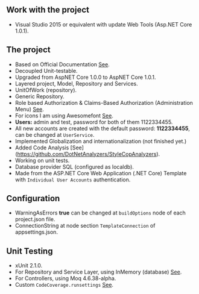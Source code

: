 ## Work with the project
* Visual Studio 2015 or equivalent with update Web Tools (Asp.NET Core 1.0.1).

## The project
* Based on Official Documentation [See](https://docs.asp.net/en/latest/intro.html).
* Decoupled Unit-testable.
* Upgraded from AspNET Core 1.0.0 to AspNET Core 1.0.1.
* Layered project, Model, Repository and Services.
* UnitOfWork (repository).
* Generic Repository.
* Role based Authorization & Claims-Based Authorization (Administration Menu) [See](https://docs.asp.net/en/latest/security/authorization/index.html).
* For icons I am using Awesomefont [See](http://fontawesome.io/icons/).
* **Users:** admin and test, password for both of them 1122334455.
* All new accounts are created with the default password: **1122334455**, can be changed at `UserService`.
* Implemented Globalization and internationalization (not finished yet.)
* Added Code Analysis [See] (https://github.com/DotNetAnalyzers/StyleCopAnalyzers).
* Working on unit tests.
* Database provider SQL (configured as localdb).
* Made from the ASP.NET Core Web Application (.NET Core) Template with `Individual User Accounts` authentication.

## Configuration
* WarningAsErrors **true** can be changed at `buildOptions` node of each project.json file.
* ConnectionString at node section `TemplateConnection` of appsettings.json.

## Unit Testing
* xUnit 2.1.0.
* For Repository and Service Layer, using InMemory (database) [See](https://docs.efproject.net/en/latest/providers/in-memory/index.html?highlight=testing).
* For Controllers, using Moq 4.6.38-alpha.
* Custom `CodeCoverage.runsettings` [See](https://msdn.microsoft.com/en-us/library/jj159530.aspx).
